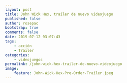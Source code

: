 ```yaml
---
layout: post
title: John Wick Hex, trailer de nuevo videojuego
published: false
author: rosepac
bootstrap: true
comments: false
date: 2019-07-12 03:07:43
tags:
    - acción
    - Trailer
categories:
    - videojuegos
permalink: /john-wick-hex-trailer-de-nuevo-videojuego
image:
    feature: John-Wick-Hex-Pre-Order-Trailer.jpeg
---
```

